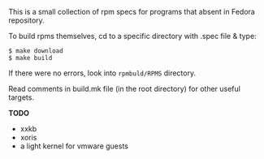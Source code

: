 This is a small collection of rpm specs for programs that absent in
Fedora repository.

To build rpms themselves, cd to a specific directory with .spec file &
type:

	$ make download
	$ make build

If there were no errors, look into `rpmbuld/RPMS` directory.

Read comments in build.mk file (in the root directory) for other useful
targets.

__TODO__

* xxkb
* xoris
* a light kernel for vmware guests
